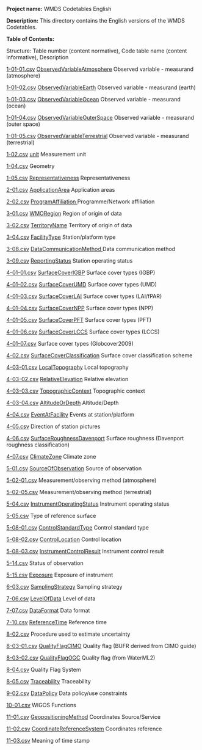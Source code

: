 **Project name:** WMDS Codetables English

**Description:** This directory contains the English versions of the WMDS Codetables. 

**Table of Contents:**

Structure: Table number (content normative), Code table name (content informative), Description

[1-01-01.csv](https://github.com/wmo-im/wmds/blob/Development/tables_en/1-01-01.csv) [ObservedVariableAtmosphere](http://test.wmocodes.info/wmdr) Observed variable - measurand (atmosphere) 

[1-01-02.csv](https://github.com/wmo-im/wmds/blob/Development/tables_en/1-01-02.csv) [ObservedVariableEarth](http://test.wmocodes.info/wmdr) Observed variable - measurand (earth)

[1-01-03.csv](https://github.com/wmo-im/wmds/blob/Development/tables_en/1-01-03.csv) [ObservedVariableOcean](http://test.wmocodes.info/wmdr) Observed variable - measurand (ocean) 

[1-01-04.csv](https://github.com/wmo-im/wmds/blob/Development/tables_en/1-01-04.csv) [ObservedVariableOuterSpace](http://test.wmocodes.info/wmdr) Observed variable - measurand (outer space) 

[1-01-05.csv](https://github.com/wmo-im/wmds/blob/Development/tables_en/1-01-05.csv) [ObservedVariableTerrestrial](http://test.wmocodes.info/wmdr) Observed variable - measurand (terrestrial)

[1-02.csv](https://github.com/wmo-im/wmds/blob/Development/tables_en/1-02.csv) [unit](http://codes.wmo.int/common/_unit) Measurement unit 

[1-04.csv](https://github.com/wmo-im/wmds/blob/Development/tables_en/1-04.csv) []() Geometry

[1-05.csv](https://github.com/wmo-im/wmds/blob/Development/tables_en/1-05.csv) [Representativeness](http://test.wmocodes.info/wmdr/_Representativeness) Representativeness

[2-01.csv](https://github.com/wmo-im/wmds/blob/Development/tables_en/2-01.csv) [ApplicationArea](http://test.wmocodes.info/wmdr/_ApplicationArea) Application areas 

[2-02.csv](https://github.com/wmo-im/wmds/blob/Development/tables_en/2-02.csv) [ProgramAffiliation ](http://test.wmocodes.info/wmdr/_ProgramAffiliation) Programme/Network affiliation 

[3-01.csv](https://github.com/wmo-im/wmds/blob/Development/tables_en/3-01.csv) [WMORegion](http://test.wmocodes.info/wmdr/_WMORegion) Region of origin of data 

[3-02.csv](https://github.com/wmo-im/wmds/blob/Development/tables_en/3-02.csv) [TerritoryName](http://test.wmocodes.info/wmdr/_TerritoryName) Territory of origin of data

[3-04.csv](https://github.com/wmo-im/wmds/blob/Development/tables_en/3-04.csv) [FacilityType](http://test.wmocodes.info/wmdr/_FacilityType) Station/platform type 

[3-08.csv](https://github.com/wmo-im/wmds/blob/Development/tables_en/3-08.csv) [DataCommunicationMethod ](http://test.wmocodes.info/wmdr/_DataCommunicationMethod) Data communication method 

[3-09.csv](https://github.com/wmo-im/wmds/blob/Development/tables_en/3-09.csv) [ReportingStatus](http://test.wmocodes.info/wmdr/_ReportingStatus) Station operating status

[4-01-01.csv](https://github.com/wmo-im/wmds/blob/Development/tables_en/4-01-01.csv) [SurfaceCoverIGBP](http://test.wmocodes.info/wmdr/_SurfaceCoverIGBP) Surface cover types (IGBP)

[4-01-02.csv](https://github.com/wmo-im/wmds/blob/Development/tables_en/4-01-02.csv) [SurfaceCoverUMD](http://test.wmocodes.info/wmdr/_SurfaceCoverUMD) Surface cover types (UMD)

[4-01-03.csv](https://github.com/wmo-im/wmds/blob/Development/tables_en/4-01-03.csv) [ SurfaceCoverLAI](http://test.wmocodes.info/wmdr/_SurfaceCoverLAI) Surface cover types (LAI/fPAR)

[4-01-04.csv](https://github.com/wmo-im/wmds/blob/Development/tables_en/4-01-04.csv) [SurfaceCoverNPP](http://test.wmocodes.info/wmdr/_SurfaceCoverNPP) Surface cover types (NPP)

[4-01-05.csv](https://github.com/wmo-im/wmds/blob/Development/tables_en/4-01-05.csv) [SurfaceCoverPFT](http://test.wmocodes.info/wmdr/_SurfaceCoverPFT) Surface cover types (PFT)

[4-01-06.csv](https://github.com/wmo-im/wmds/blob/Development/tables_en/4-01-06.csv) [SurfaceCoverLCCS](http://test.wmocodes.info/wmdr/_SurfaceCoverLCCS) Surface cover types (LCCS)

[4-01-07.csv](https://github.com/wmo-im/wmds/blob/Development/tables_en/4-01-07.csv) []() Surface cover types (Globcover2009)

[4-02.csv](https://github.com/wmo-im/wmds/blob/Development/tables_en/4-02.csv) [SurfaceCoverClassification](http://test.wmocodes.info/wmdr/_SurfaceCoverClassification) Surface cover classification scheme

[4-03-01.csv](https://github.com/wmo-im/wmds/blob/Development/tables_en/4-03-01.csv) [LocalTopography](http://test.wmocodes.info/wmdr/_LocalTopography) Local topography 

[4-03-02.csv](https://github.com/wmo-im/wmds/blob/Development/tables_en/4-03-02.csv) [RelativeElevation](http://test.wmocodes.info/wmdr/_RelativeElevation) Relative elevation

[4-03-03.csv](https://github.com/wmo-im/wmds/blob/Development/tables_en/4-03-03.csv) [TopographicContext](http://test.wmocodes.info/wmdr/_TopographicContext) Topographic context 

[4-03-04.csv](https://github.com/wmo-im/wmds/blob/Development/tables_en/4-03-04.csv) [AltitudeOrDepth](http://test.wmocodes.info/wmdr/_AltitudeOrDepth) Altitude/Depth

[4-04.csv](https://github.com/wmo-im/wmds/blob/Development/tables_en/4-04.csv) [EventAtFacility](http://test.wmocodes.info/wmdr/_EventAtFacility) Events at station/platform

[4-05.csv](https://github.com/wmo-im/wmds/blob/Development/tables_en/4-05.csv) []() Direction of station pictures

[4-06.csv](https://github.com/wmo-im/wmds/blob/Development/tables_en/4-06.csv) [SurfaceRoughnessDavenport](http://test.wmocodes.info/wmdr/_SurfaceRoughnessDavenport) Surface roughness (Davenport roughness classification)

[4-07.csv](https://github.com/wmo-im/wmds/blob/Development/tables_en/4-07.csv) [ClimateZone](http://test.wmocodes.info/wmdr/_ClimateZone) Climate zone

[5-01.csv](https://github.com/wmo-im/wmds/blob/Development/tables_en/5-01.csv) [SourceOfObservation](http://test.wmocodes.info/wmdr/_SourceOfObservation) Source of observation

[5-02-01.csv](https://github.com/wmo-im/wmds/blob/Development/tables_en/5-02-01.csv) []() Measurement/observing method (atmosphere)

[5-02-05.csv](https://github.com/wmo-im/wmds/blob/Development/tables_en/5-02-05.csv) []() Measurement/observing method (terrestrial)

[5-04.csv](https://github.com/wmo-im/wmds/blob/Development/tables_en/5-04.csv) [InstrumentOperatingStatus](http://test.wmocodes.info/wmdr/_InstrumentOperatingStatus) Instrument operating status

[5-05.csv](https://github.com/wmo-im/wmds/blob/Development/tables_en/5-05.csv) []() Type of reference surface 

[5-08-01.csv](https://github.com/wmo-im/wmds/blob/Development/tables_en/5-08-01.csv) [ControlStandardType]( ControlStandardType) Control standard type

[5-08-02.csv](https://github.com/wmo-im/wmds/blob/Development/tables_en/5-08-02.csv) [ControlLocation](http://test.wmocodes.info/wmdr/_ControlLocation) Control location

[5-08-03.csv](https://github.com/wmo-im/wmds/blob/Development/tables_en/5-08-03.csv) [InstrumentControlResult](http://test.wmocodes.info/wmdr/_InstrumentControlResult) Instrument control result

[5-14.csv](https://github.com/wmo-im/wmds/blob/Development/tables_en/5-14.csv) []() Status of observation

[5-15.csv](https://github.com/wmo-im/wmds/blob/Development/tables_en/5-15.csv) [Exposure](http://test.wmocodes.info/wmdr/_Exposure) Exposure of instrument

[6-03.csv](https://github.com/wmo-im/wmds/blob/Development/tables_en/6-03.csv) [SamplingStrategy](http://test.wmocodes.info/wmdr/_SamplingStrategy) Sampling strategy

[7-06.csv](https://github.com/wmo-im/wmds/blob/Development/tables_en/7-06.csv) [LevelOfData](http://test.wmocodes.info/wmdr/_LevelOfData) Level of data

[7-07.csv](https://github.com/wmo-im/wmds/blob/Development/tables_en/7-07.csv) [DataFormat](http://test.wmocodes.info/wmdr/_DataFormat) Data format

[7-10.csv](https://github.com/wmo-im/wmds/blob/Development/tables_en/7-10.csv) [ReferenceTime](http://test.wmocodes.info/wmdr/_ReferenceTime) Reference time 

[8-02.csv](https://github.com/wmo-im/wmds/blob/Development/tables_en/8-02.csv) []() Procedure used to estimate uncertainty

[8-03-01.csv](https://github.com/wmo-im/wmds/blob/Development/tables_en/8-03-01.csv) [QualityFlagCIMO](http://test.wmocodes.info/wmdr/_QualityFlagCIMO) Quality flag (BUFR derived from CIMO guide)

[8-03-02.csv](https://github.com/wmo-im/wmds/blob/Development/tables_en/8-03-02.csv) [QualityFlagOGC](http://test.wmocodes.info/wmdr/_QualityFlagOGC) Quality flag (from WaterML2)

[8-04.csv](https://github.com/wmo-im/wmds/blob/Development/tables_en/8-04.csv) []() Quality Flag System 

[8-05.csv](https://github.com/wmo-im/wmds/blob/Development/tables_en/8-05.csv) [Traceability](http://test.wmocodes.info/wmdr/_Traceability) Traceability

[9-02.csv](https://github.com/wmo-im/wmds/blob/Development/tables_en/9-02.csv) [DataPolicy](http://test.wmocodes.info/wmdr/_DataPolicy) Data policy/use constraints 

[10-01.csv](https://github.com/wmo-im/wmds/blob/Development/tables_en/10-01.csv) []() WIGOS Functions

[11-01.csv](https://github.com/wmo-im/wmds/blob/Development/tables_en/11-01.csv) [GeopositioningMethod](http://test.wmocodes.info/wmdr/_GeopositioningMethod) Coordinates Source/Service

[11-02.csv](https://github.com/wmo-im/wmds/blob/Development/tables_en/11-02.csv) [CoordinateReferenceSystem](  CoordinateReferenceSystem) Coordinates reference

[11-03.csv](https://github.com/wmo-im/wmds/blob/Development/tables_en/11-03.csv) []() Meaning of time stamp

